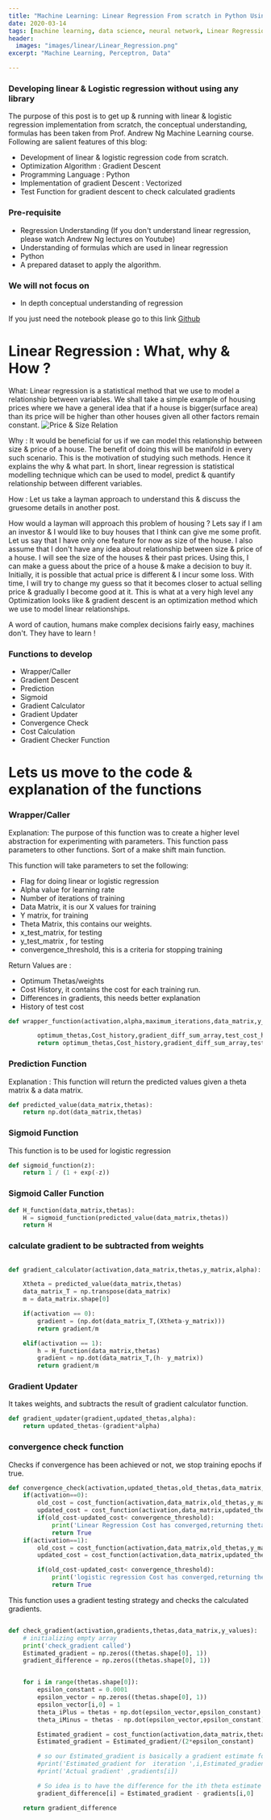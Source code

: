```yaml
---
title: "Machine Learning: Linear Regression From scratch in Python Using Gradient Descent "
date: 2020-03-14
tags: [machine learning, data science, neural network, Linear Regression ]
header:
  images: "images/linear/Linear_Regression.png"
excerpt: "Machine Learning, Perceptron, Data"

---
```



### Developing linear & Logistic regression without using any library
The purpose of this post is to get up & running with linear & logistic regression
implementation from scratch, the conceptual understanding, formulas has been taken from
Prof. Andrew Ng Machine Learning course. Following are salient features of this blog:



- Development of linear & logistic regression code from scratch.
- Optimization Algorithm : Gradient Descent
- Programming Language : Python
- Implementation of gradient Descent : Vectorized
- Test Function for gradient descent to check calculated gradients




### Pre-requisite

- Regression Understanding (If you don't understand linear regression, please watch Andrew Ng lectures on Youtube)
- Understanding of formulas which are used in linear regression
- Python
- A prepared dataset to apply the algorithm.


### We will not focus on

- In depth conceptual understanding of regression


If you just need the notebook please go to this link [Github](https://github.com/waleedsial/Linear-Logistic-Regression/blob/master/AML%20V%201.3.ipynb)

# Linear Regression : What, why & How ?

What: Linear regression is a statistical method that we use to model a relationship between variables. We shall take a simple example of housing prices where we have a general idea that if a house is bigger(surface area) than its price will be higher than other houses given all other factors remain constant.
![ Price & Size Relation ](/images/linear/HS.png)

Why : It would be beneficial for us if we can model this relationship between size & price of a house. The benefit of doing this will be manifold in every such scenario. This is the motivation of studying such methods. Hence it explains the why & what part.
 In short, linear regression is statistical modelling technique which can be used to model, predict & quantify relationship between different variables.

How : Let us take a layman approach to understand this & discuss the gruesome details in another post.

How would a layman will approach this problem of housing  ?
Lets say if I am an investor & I would like to buy houses that I think can give me some profit. Let us say that I have only one feature for now as
size of the house. I also assume that I don't have any idea about relationship between size & price of a house.
I will see the size of the houses & their past prices. Using this, I can make a guess about the price of a house & make a decision to buy it.
Initially, it is possible that actual price is different & I incur some loss.
With time, I will try to change my guess so that it becomes closer to actual selling price & gradually I become good at it.
This is what at a very high level any Optimization looks like & gradient descent is an optimization method which we use to model linear relationships.


A word of caution, humans make complex decisions fairly easy, machines don't. They have to learn !


### Functions to develop


- Wrapper/Caller
- Gradient Descent
- Prediction  
- Sigmoid  
- Gradient Calculator
- Gradient Updater
- Convergence Check
- Cost Calculation
- Gradient Checker Function

# Lets us move to the code & explanation of the functions

### Wrapper/Caller
Explanation: The purpose of this function was to create a higher level abstraction
for experimenting with parameters. This function pass parameters to other functions.
Sort of a make shift main function.

This function will take parameters to set the following:
- Flag for doing linear or logistic regression
- Alpha value for learning rate
- Number of iterations of training  
- Data Matrix, it is our X values for training
- Y matrix, for training
- Theta Matrix, this contains our weights.
- x_test_matrix, for testing
- y_test_matrix , for testing
- convergence_threshold, this is a criteria for stopping training

Return Values are :
- Optimum Thetas/weights
- Cost History, it contains the cost for each training run.
- Differences in gradients, this needs better explanation
- History of test cost

```python
def wrapper_function(activation,alpha,maximum_iterations,data_matrix,y_matrix,theta_matrix,x_test_matrix,y_test_matrix,convergence_threshold):

        optimum_thetas,Cost_history,gradient_diff_sum_array,test_cost_history= gradient_descent(activation,alpha,data_matrix,theta_matrix,y_matrix,maximum_iterations,x_test_matrix,y_test_matrix,convergence_threshold)
        return optimum_thetas,Cost_history,gradient_diff_sum_array,test_cost_history
```




### Prediction Function
Explanation : This function will return the predicted values given a theta matrix & a data matrix.
```python
def predicted_value(data_matrix,thetas):
    return np.dot(data_matrix,thetas)
```

### Sigmoid Function
This function is to be used for logistic regression

```python
def sigmoid_function(z):
    return 1 / (1 + exp(-z))
```


### Sigmoid Caller Function

```python
def H_function(data_matrix,thetas):
    H = sigmoid_function(predicted_value(data_matrix,thetas))
    return H
```


### calculate gradient to be subtracted from weights
```python

def gradient_calculator(activation,data_matrix,thetas,y_matrix,alpha):

    Xtheta = predicted_value(data_matrix,thetas)
    data_matrix_T = np.transpose(data_matrix)
    m = data_matrix.shape[0]

    if(activation == 0):
        gradient = (np.dot(data_matrix_T,(Xtheta-y_matrix)))
        return gradient/m

    elif(activation == 1):
        h = H_function(data_matrix,thetas)
        gradient = np.dot(data_matrix_T,(h- y_matrix))
        return gradient/m

```


### Gradient Updater
It takes weights, and subtracts the result of gradient calculator function.
```python
def gradient_updater(gradient,updated_thetas,alpha):
    return updated_thetas-(gradient*alpha)

```


### convergence check function
Checks if convergence has been achieved or not, we stop training epochs if true.
```python
def convergence_check(activation,updated_thetas,old_thetas,data_matrix,y_matrix,convergence_threshold):
    if(activation==0):
        old_cost = cost_function(activation,data_matrix,old_thetas,y_matrix)
        updated_cost = cost_function(activation,data_matrix,updated_thetas,y_matrix)
        if(old_cost-updated_cost< convergence_threshold):
            print('Linear Regression Cost has converged,returning thetas in the 2nd last iteration')
            return True
    if(activation==1):
        old_cost = cost_function(activation,data_matrix,old_thetas,y_matrix)
        updated_cost = cost_function(activation,data_matrix,updated_thetas,y_matrix)

        if(old_cost-updated_cost< convergence_threshold):
            print('logistic regression Cost has converged,returning thetas in the 2nd last iteration')
            return True

```


This function uses a gradient testing strategy and checks the calculated gradients.
```python

def check_gradient(activation,gradients,thetas,data_matrix,y_values):
    # initializing empty array
    print('check_gradient called')
    Estimated_gradient = np.zeros((thetas.shape[0], 1))
    gradient_difference = np.zeros((thetas.shape[0], 1))


    for i in range(thetas.shape[0]):
        epsilon_constant = 0.0001
        epsilon_vector = np.zeros((thetas.shape[0], 1))
        epsilon_vector[i,0] = 1
        theta_iPlus = thetas + np.dot(epsilon_vector,epsilon_constant)
        theta_iMinus = thetas - np.dot(epsilon_vector,epsilon_constant)

        Estimated_gradient = cost_function(activation,data_matrix,theta_iPlus,y_values)- cost_function(activation,data_matrix,theta_iMinus,y_values)
        Estimated_gradient = Estimated_gradient/(2*epsilon_constant)

        # so our Estimated_gradient is basically a gradient estimate for the ith theta
        #print('Estimated_gradient for  iteration ',i,Estimated_gradient)
        #print('Actual gradient' ,gradients[i])

        # So idea is to have the difference for the ith theta estimate and actual value
        gradient_difference[i] = Estimated_gradient - gradients[i,0]

    return gradient_difference


```
